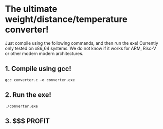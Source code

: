 # The ultimate weight/distance/temperature converter!

Just compile using the following commands, and then run the exe!
Currently only tested on x86_64 systems. We do not know if it works for ARM, Risc-V or other modern modern architectures.

## 1. Compile using gcc!

```
gcc converter.c -o converter.exe
```

## 2. Run the exe!

```
./converter.exe
```

## 3. $$$ PROFIT
